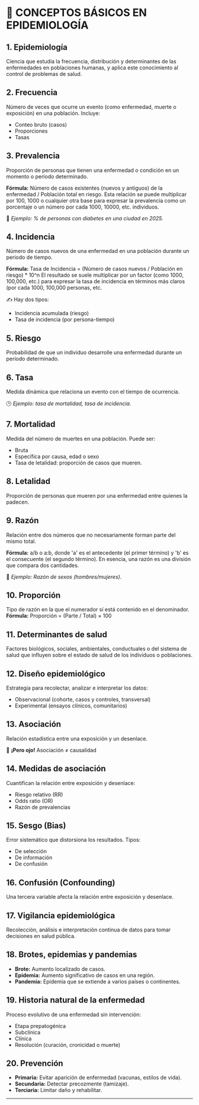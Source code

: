 # 🧠 CONCEPTOS BÁSICOS EN EPIDEMIOLOGÍA

## 1. Epidemiología
Ciencia que estudia la frecuencia, distribución y determinantes de las enfermedades en poblaciones humanas, y aplica este conocimiento al control de problemas de salud.

## 2. Frecuencia
Número de veces que ocurre un evento (como enfermedad, muerte o exposición) en una población. Incluye:
- Conteo bruto (casos)
- Proporciones
- Tasas

## 3. Prevalencia
Proporción de personas que tienen una enfermedad o condición en un momento o período determinado.

**Fórmula:**
Número de casos existentes (nuevos y antiguos) de la enfermedad / Población total en riesgo. Esta relación se puede multiplicar por 100, 1000 o cualquier otra base para expresar la prevalencia como un porcentaje o un número por cada 1000, 10000, etc. individuos.

📍 *Ejemplo: % de personas con diabetes en una ciudad en 2025.*

## 4. Incidencia
Número de casos nuevos de una enfermedad en una población durante un periodo de tiempo.

**Fórmula:**
Tasa de Incidencia = (Número de casos nuevos / Población en riesgo) * 10^n El resultado se suele multiplicar por un factor (como 1000, 100,000, etc.) para expresar la tasa de incidencia en términos más claros (por cada 1000, 100,000 personas, etc.

✍️ Hay dos tipos:
- Incidencia acumulada (riesgo)
- Tasa de incidencia (por persona-tiempo)

## 5. Riesgo
Probabilidad de que un individuo desarrolle una enfermedad durante un período determinado.

## 6. Tasa
Medida dinámica que relaciona un evento con el tiempo de ocurrencia.

🕒 *Ejemplo: tasa de mortalidad, tasa de incidencia.*

## 7. Mortalidad
Medida del número de muertes en una población. Puede ser:
- Bruta
- Específica por causa, edad o sexo
- Tasa de letalidad: proporción de casos que mueren.

## 8. Letalidad
Proporción de personas que mueren por una enfermedad entre quienes la padecen.

## 9. Razón
Relación entre dos números que no necesariamente forman parte del mismo total.

**Fórmula:**
a/b o a:b, donde 'a' es el antecedente (el primer término) y 'b' es el consecuente (el segundo término). En esencia, una razón es una división que compara dos cantidades. 

📌 *Ejemplo: Razón de sexos (hombres/mujeres).*
## 10. Proporción
Tipo de razón en la que el numerador sí está contenido en el denominador.
**Fórmula:**
Proporción = (Parte / Total) × 100

## 11. Determinantes de salud
Factores biológicos, sociales, ambientales, conductuales o del sistema de salud que influyen sobre el estado de salud de los individuos o poblaciones.

## 12. Diseño epidemiológico
Estrategia para recolectar, analizar e interpretar los datos:
- Observacional (cohorte, casos y controles, transversal)
- Experimental (ensayos clínicos, comunitarios)

## 13. Asociación
Relación estadística entre una exposición y un desenlace.

👀 **¡Pero ojo!** Asociación ≠ causalidad

## 14. Medidas de asociación
Cuantifican la relación entre exposición y desenlace:
- Riesgo relativo (RR)
- Odds ratio (OR)
- Razón de prevalencias

## 15. Sesgo (Bias)
Error sistemático que distorsiona los resultados. Tipos:
- De selección
- De información
- De confusión

## 16. Confusión (Confounding)
Una tercera variable afecta la relación entre exposición y desenlace.

## 17. Vigilancia epidemiológica
Recolección, análisis e interpretación continua de datos para tomar decisiones en salud pública.

## 18. Brotes, epidemias y pandemias
- **Brote:** Aumento localizado de casos.
- **Epidemia:** Aumento significativo de casos en una región.
- **Pandemia:** Epidemia que se extiende a varios países o continentes.

## 19. Historia natural de la enfermedad
Proceso evolutivo de una enfermedad sin intervención:
- Etapa prepatogénica
- Subclínica
- Clínica
- Resolución (curación, cronicidad o muerte)

## 20. Prevención
- **Primaria:** Evitar aparición de enfermedad (vacunas, estilos de vida).
- **Secundaria:** Detectar precozmente (tamizaje).
- **Terciaria:** Limitar daño y rehabilitar.

---
